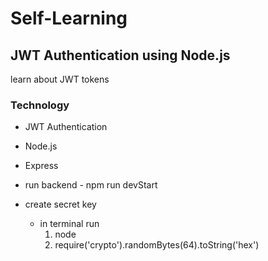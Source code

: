 # Self-Learning

## JWT Authentication using Node.js

learn about JWT tokens

### Technology

- JWT Authentication
- Node.js
- Express

- run backend - npm run devStart

- create secret key
  - in terminal run
    1. node
    2. require('crypto').randomBytes(64).toString('hex')
